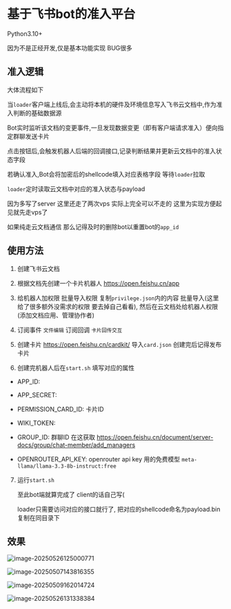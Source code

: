 # 基于飞书bot的准入平台

Python3.10+ 

因为不是正经开发,仅是基本功能实现 BUG很多

## 准入逻辑

大体流程如下

当`loader`客户端上线后,会主动将本机的硬件及环境信息写入飞书云文档中,作为准入判断的基础数据源

Bot实时监听该文档的变更事件,一旦发现数据变更（即有客户端请求准入）便向指定群聊发送卡片

点击按钮后,会触发机器人后端的回调接口,记录判断结果并更新云文档中的准入状态字段

若确认准入,Bot会将加密后的shellcode填入对应表格字段 等待`loader`拉取

`loader`定时读取云文档中对应的准入状态与payload



因为多写了server 这里还走了两次vps 实际上完全可以不走的 这里为实现方便起见就先走vps了

如果纯走云文档通信 那么记得及时的删除bot以重置bot的`app_id`

## 使用方法

1. 创建飞书云文档

2. 根据文档先创建一个卡片机器人 https://open.feishu.cn/app 

3. 给机器人加权限 批量导入权限 复制`privilege.json`内的内容 批量导入(这里给了很多额外没需求的权限 要去掉自己看看), 然后在云文档处给机器人权限(添加文档应用、管理协作者)

4. 订阅事件 `文件编辑`  订阅回调 `卡片回传交互`

5. 创建卡片 https://open.feishu.cn/cardkit/ 导入`card.json` 创建完后记得发布卡片

6. 创建完机器人后在`start.sh` 填写对应的属性
+ APP_ID: 

+ APP_SECRET: 

+ PERMISSION_CARD_ID: 卡片ID

+ WIKI_TOKEN: 

+ GROUP_ID: 群聊ID 在这获取 https://open.feishu.cn/document/server-docs/group/chat-member/add_managers

+ OPENROUTER_API_KEY: openrouter api key 用的免费模型 `meta-llama/llama-3.3-8b-instruct:free`

7. 运行`start.sh` 
    
    至此bot端就算完成了 client的话自己写(  

    loader只需要访问对应的接口就行了, 把对应的shellcode命名为payload.bin 复制在同目录下

## 效果

![image-20250526125000771](https://img-host-arcueid.oss-cn-hangzhou.aliyuncs.com/img202505261250845.png)

![image-20250507143816355](https://img-host-arcueid.oss-cn-hangzhou.aliyuncs.com/img202505071438428.png)

![image-20250509162014724](https://img-host-arcueid.oss-cn-hangzhou.aliyuncs.com/img202505091620940.png)

![image-20250526131338384](https://img-host-arcueid.oss-cn-hangzhou.aliyuncs.com/img202505261313487.png)